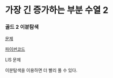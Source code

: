 # 가장 긴 증가하는 부분 수열 2
### 골드 2 이분탐색
[문제](https://www.acmicpc.net/problem/12015)

[파이썬코드](12015.py)

LIS 문제


이분탐색을 이용하면 더 빨리 풀 수 있다.